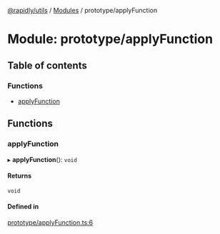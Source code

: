 [@rapidly/utils](../README.md) / [Modules](../modules.md) / prototype/applyFunction

# Module: prototype/applyFunction

## Table of contents

### Functions

- [applyFunction](prototype_applyFunction.md#applyfunction)

## Functions

### applyFunction

▸ **applyFunction**(): `void`

#### Returns

`void`

#### Defined in

[prototype/applyFunction.ts:6](https://github.com/canguser/rapidly-utils/blob/bc4b333/main/prototype/applyFunction.ts#L6)
